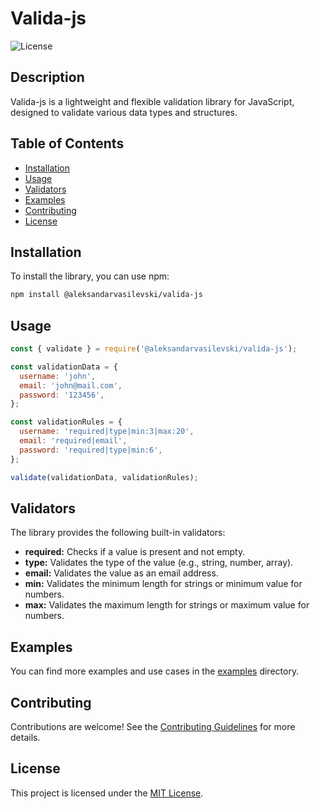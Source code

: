 # Valida-js

![License](https://img.shields.io/badge/license-MIT-blue.svg)

## Description

Valida-js is a lightweight and flexible validation library for JavaScript, designed to validate various data types and structures.

## Table of Contents

- [Installation](#installation)
- [Usage](#usage)
- [Validators](#validators)
- [Examples](#examples)
- [Contributing](#contributing)
- [License](#license)

## Installation

To install the library, you can use npm:

```bash
npm install @aleksandarvasilevski/valida-js
```

## Usage

```javascript
const { validate } = require('@aleksandarvasilevski/valida-js');

const validationData = {
  username: 'john',
  email: 'john@mail.com',
  password: '123456',
};

const validationRules = {
  username: 'required|type|min:3|max:20',
  email: 'required|email',
  password: 'required|type|min:6',
};

validate(validationData, validationRules);
```

## Validators

The library provides the following built-in validators:

- **required:** Checks if a value is present and not empty.
- **type:** Validates the type of the value (e.g., string, number, array).
- **email:** Validates the value as an email address.
- **min:** Validates the minimum length for strings or minimum value for numbers.
- **max:** Validates the maximum length for strings or maximum value for numbers.

## Examples

You can find more examples and use cases in the [examples](examples) directory.

## Contributing

Contributions are welcome! See the [Contributing Guidelines](CONTRIBUTING.md) for more details.

## License

This project is licensed under the [MIT License](LICENSE).
